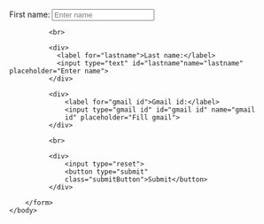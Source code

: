 <!DOCTYPE html>
<html>
    <head>
        <title>Registration form</title>
    </head>
    <body>
        <form>
              <div>
                <label for="firstname">First name:</label>
                <input type="text" id="firstname"name="firstname"         placeholder="Enter name">
              </div>
              
              <br>
              
              <div>
                <label for="lastname">Last name:</label> 
                <input type="text" id="lastname"name="lastname" placeholder="Enter name">
              </div>
              
              <div>
                  <label for="gmail id">Gmail id:</label>
                  <input type="gmail id" id="gmail id" name="gmail
                  id" placeholder="Fill gmail">
              </div>
              
              <br>
              
              <div>
                  <input type="reset">
                  <button type="submit"
                  class="submitButton">Submit</button>
              </div>
        
        </form>
    </body>
</html>